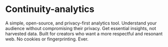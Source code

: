 # Continuity-analytics
A simple, open-source, and privacy-first analytics tool. Understand your audience without compromising their privacy. Get essential insights, not harvested data. Built for creators who want a more respectful and resonant web. No cookies or fingerprinting. Ever.
